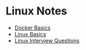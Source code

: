 #  Linux Notes

* [Docker Basics](docker.md)
* [Linux Basics](linux-basics.md)
* [Linux Interview Questions](linux-interview-questions.md)
